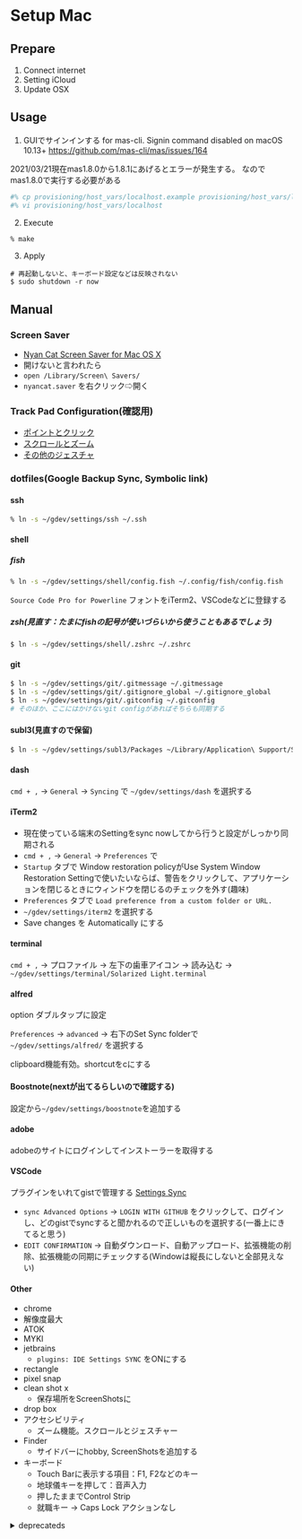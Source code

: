 # Setup Mac

## Prepare
1. Connect internet
1. Setting iCloud
1. Update OSX

## Usage

1. GUIでサインインする for mas-cli.
Signin command disabled on macOS 10.13+
https://github.com/mas-cli/mas/issues/164
   
2021/03/21現在mas1.8.0から1.8.1にあげるとエラーが発生する。
なのでmas1.8.0で実行する必要がある

```zsh
#% cp provisioning/host_vars/localhost.example provisioning/host_vars/localhost
#% vi provisioning/host_vars/localhost
```

2. Execute

```zsh
% make
```

3. Apply

```fish
# 再起動しないと、キーボード設定などは反映されない
$ sudo shutdown -r now
```

## Manual
### Screen Saver
- <a href="http://nyancatsaves.com/" target="_blank">Nyan Cat Screen Saver for Mac OS X</a>
- 開けないと言われたら
- `open /Library/Screen\ Savers/`
- `nyancat.saver` を右クリック⇨開く

### Track Pad Configuration(確認用)
- [ポイントとクリック](./manual/osx-defaults/01.png)
- [スクロールとズーム](./manual/osx-defaults/02.png)
- [その他のジェスチャ](./manual/osx-defaults/03.png)

### dotfiles(Google Backup Sync, Symbolic link)
#### ssh

```zsh
% ln -s ~/gdev/settings/ssh ~/.ssh
```

#### shell
##### fish
```zsh
% ln -s ~/gdev/settings/shell/config.fish ~/.config/fish/config.fish
```
`Source Code Pro for Powerline` フォントをiTerm2、VSCodeなどに登録する

##### zsh(見直す：たまにfishの記号が使いづらいから使うこともあるでしょう)
```bash
$ ln -s ~/gdev/settings/shell/.zshrc ~/.zshrc
```

#### git
```bash
$ ln -s ~/gdev/settings/git/.gitmessage ~/.gitmessage
$ ln -s ~/gdev/settings/git/.gitignore_global ~/.gitignore_global
$ ln -s ~/gdev/settings/git/.gitconfig ~/.gitconfig
# そのほか、ここにはかけないgit configがあればそちらも同期する
```

#### subl3(見直すので保留)
```bash
$ ln -s ~/gdev/settings/subl3/Packages ~/Library/Application\ Support/Sublime\ Text\ 3/Packages
```

#### dash
`cmd + ,` → `General` → `Syncing` で `~/gdev/settings/dash` を選択する

#### iTerm2
- 現在使っている端末のSettingをsync nowしてから行うと設定がしっかり同期される
- `cmd + ,` → `General` → `Preferences` で
- `Startup` タブで Window restoration policyがUse System Window Restoration Settingで使いたいならば、警告をクリックして、アプリケーションを閉じるときにウィンドウを閉じるのチェックを外す(趣味)
-  `Preferences` タブで `Load preference from a custom folder or URL.`
  - `~/gdev/settings/iterm2` を選択する
  - Save changes を Automatically にする

#### terminal
`cmd + ,` → プロファイル → 左下の歯車アイコン → 読み込む →
`~/gdev/settings/terminal/Solarized Light.terminal`

#### alfred
option ダブルタップに設定

`Preferences` → `advanced` → 右下のSet Sync folderで<br>
`~/gdev/settings/alfred/` を選択する

clipboard機能有効。shortcutをcにする

#### Boostnote(nextが出てるらしいので確認する)
設定から`~/gdev/settings/boostnote`を追加する

#### adobe
adobeのサイトにログインしてインストーラーを取得する

#### VSCode
プラグインをいれてgistで管理する
[Settings Sync](https://marketplace.visualstudio.com/items?itemName=Shan.code-settings-sync)
- `sync Advanced Options` → `LOGIN WITH GITHUB` をクリックして、ログインし、どのgistでsyncすると聞かれるので正しいものを選択する(一番上にきてると思う)
- `EDIT CONFIRMATION` → 自動ダウンロード、自動アップロード、拡張機能の削除、拡張機能の同期にチェックする(Windowは縦長にしないと全部見えない)

#### Other
- chrome
- 解像度最大
- ATOK
- MYKI
- jetbrains
  - `plugins: IDE Settings SYNC` をONにする
- rectangle
- pixel snap
- clean shot x
  - 保存場所をScreenShotsに
- drop box
- アクセシビリティ
  - ズーム機能。スクロールとジェスチャー
- Finder
  - サイドバーにhobby, ScreenShotsを追加する
- キーボード
  - Touch Barに表示する項目：F1, F2などのキー
  - 地球儀キーを押して：音声入力
  - 押したままでControl Strip
  - 就職キー → Caps Lock アクションなし

<details>
<summary>deprecateds</summary>
<div>
##### bash(deprecated)
```zsh
% ln -s ~/gdev/settings/shell/.bash_profile ~/.bash_profile
% ln -s ~/gdev/settings/shell/.bashrc ~/.bashrc
```

#### filezilla(deprecated: 一時期malware入ってたし、jetbrainsの方が高性能なので)
filezillaで不可視ディレクトリを見たい時は `cmd + .` を押す
```zsh
% mkdir -p ~/.config/filezilla
% ln -s ~/gdev/settings/filezilla/sitemanager.xml ~/.config/filezilla/sitemanager.xml
```

#### hosts(deprecated: 自宅と会社で完全に分けるし、今は特に使っていないので困らない)
```bash
$ ln -s ~/gdev/settings/hosts /etc/hosts
```

#### メール(これなんでだっけ？)
`~/Library/Mail/V5/MailData`
`~/Library/Containers/com.apple.mail`
を上書きコピペする
アカウントは再ログインする

#### Atom(deprecated)
setting-syncをいれる
設定からシークレットキー、gist idを入力する
sync backupするだけ
※シークレットキーは丸裸で確認できる
</div>
</details>